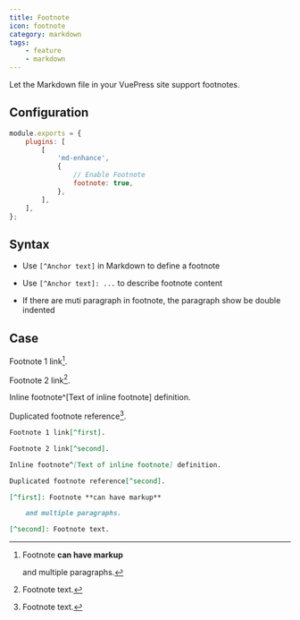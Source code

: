 ```yaml
---
title: Footnote
icon: footnote
category: markdown
tags:
    - feature
    - markdown
---
```


Let the Markdown file in your VuePress site support footnotes.

<!-- more -->

## Configuration

```js {7}
module.exports = {
    plugins: [
        [
            'md-enhance',
            {
                // Enable Footnote
                footnote: true,
            },
        ],
    ],
};
```

## Syntax

- Use `[^Anchor text]` in Markdown to define a footnote

- Use `[^Anchor text]: ...` to describe footnote content

- If there are muti paragraph in footnote, the paragraph show be double indented

## Case

Footnote 1 link[^first].

Footnote 2 link[^second].

Inline footnote^[Text of inline footnote] definition.

Duplicated footnote reference[^second].

[^first]: Footnote **can have markup**

    and multiple paragraphs.

[^second]: Footnote text.

```md
Footnote 1 link[^first].

Footnote 2 link[^second].

Inline footnote^[Text of inline footnote] definition.

Duplicated footnote reference[^second].

[^first]: Footnote **can have markup**

    and multiple paragraphs.

[^second]: Footnote text.
```
